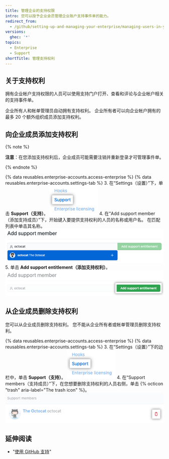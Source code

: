 ```yaml
---
title: 管理企业的支持权限
intro: 您可以授予企业会员管理企业账户支持事件单的能力。
redirect_from:
  - /github/setting-up-and-managing-your-enterprise/managing-users-in-your-enterprise/managing-support-entitlements-for-your-enterprise
versions:
  ghec: '*'
topics:
  - Enterprise
  - Support
shortTitle: 管理支持权利
---
```


## 关于支持权利

拥有企业帐户支持权限的人员可以使用支持门户打开、查看和评论与企业帐户相关的支持事件单。

企业所有人和帐单管理员自动拥有支持权利。 企业所有者可以向企业帐户拥有的最多 20 个额外组织成员添加支持权利。

## 向企业成员添加支持权利

{% note %}

**注意**：在您添加支持权利后，企业成员可能需要注销并重新登录才可管理事件单。

{% endnote %}

{% data reusables.enterprise-accounts.access-enterprise %}
{% data reusables.enterprise-accounts.settings-tab %}
3. 在“Settings（设置）”下，单击 **Support（支持）**。 ![支持菜单项](/assets/images/help/enterprises/settings-support.png)
4. 在“Add support member（添加支持成员）”下，开始键入要提供支持权利的人员的名称或用户名。 在匹配列表中单击其名称。 ![添加支持权利搜索](/assets/images/help/enterprises/settings-support-entitlement-search.png)
5. 单击 **Add support entitlement（添加支持权利）**。 ![添加支持权利按钮](/assets/images/help/enterprises/settings-support-add-entitlement.png)

## 从企业成员删除支持权利

您可以从企业成员删除支持权利。 您不能从企业所有者或帐单管理员删除支持权利。

{% data reusables.enterprise-accounts.access-enterprise %}
{% data reusables.enterprise-accounts.settings-tab %}
3. 在“Settings（设置）”下的边栏中，单击 **Support（支持）**。 ![支持菜单项](/assets/images/help/enterprises/settings-support.png)
4. 在“Support members（支持成员）”下，在您想要删除支持权利的人员右侧，单击 {% octicon "trash" aria-label="The trash icon" %}。 ![删除支持权利](/assets/images/help/enterprises/settings-support-remove-entitlement.png)

## 延伸阅读

- "[使用 GitHub 支持](/github/working-with-github-support)"
